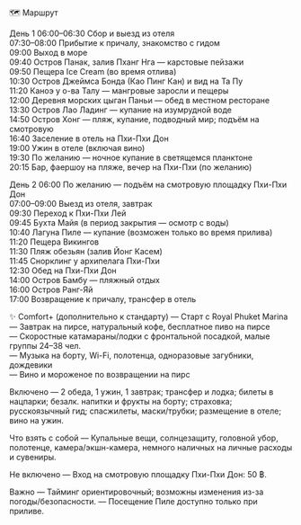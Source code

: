 🗺️ Маршрут

День 1
06:00–06:30 Сбор и выезд из отеля  
07:30–08:00 Прибытие к причалу, знакомство с гидом  
09:00 Выход в море  
09:40 Остров Панак, залив Пханг Нга — карстовые пейзажи  
09:50 Пещера Ice Cream (во время отлива)  
10:30 Остров Джеймса Бонда (Као Пинг Кан) и вид на Та Пу  
11:20 Каноэ у о-ва Талу — мангровые заросли и пещеры  
12:00 Деревня морских цыган Паньи — обед в местном ресторане  
13:30 Остров Лао Ладинг — купание на изумрудной воде  
14:50 Остров Хонг — пляж, купание, подводный мир; подъём на смотровую  
16:40 Заселение в отель на Пхи-Пхи Дон  
19:00 Ужин в отеле (включая вино)  
19:30 По желанию — ночное купание в светящемся планктоне  
20:15 Бар, фаершоу на пляже, вечер на Пхи-Пхи (по желанию)

День 2
06:00 По желанию — подъём на смотровую площадку Пхи-Пхи Дон  
07:00–09:00 Выезд из отеля, завтрак  
09:30 Переход к Пхи-Пхи Лей  
09:45 Бухта Майя (в период закрытия — осмотр с воды)  
10:40 Лагуна Пиле — купание (возможен только во время прилива)  
11:20 Пещера Викингов  
11:30 Пляж обезьян (залив Йонг Касем)  
11:45 Снорклинг у архипелага Пхи-Пхи  
12:30 Обед на Пхи-Пхи Дон  
14:00 Остров Бамбу — пляжный отдых  
16:00 Остров Ранг-Яй  
17:00 Возвращение к причалу, трансфер в отель

✨ Comfort+ (дополнительно к стандарту)
— Старт с Royal Phuket Marina  
— Завтрак на пирсе, натуральный кофе, бесплатное пиво на пирсе  
— Скоростные катамараны/лодки с фронтальной посадкой, малые группы 24–38 чел.  
— Музыка на борту, Wi-Fi, полотенца, одноразовые загубники, дождевики  
— Вино и мороженое по возвращении на пирс

Включено
— 2 обеда, 1 ужин, 1 завтрак; трансфер и лодка; билеты в нацпарки; безалк. напитки и фрукты на борту; страховка; русскоязычный гид; спасжилеты, маски/трубки; размещение в отеле; вино на ужин.

Что взять с собой
— Купальные вещи, солнцезащиту, головной убор, полотенце, камера/экшн-камера, немного наличных на личные расходы и сувениры.

Не включено
— Вход на смотровую площадку Пхи-Пхи Дон: 50 ฿.

Важно
— Тайминг ориентировочный; возможны изменения из-за погоды/безопасности.
— Посещение Пиле доступно только при приливе.
